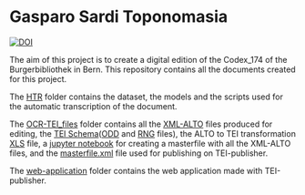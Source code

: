 # Gasparo Sardi Toponomasia

[![DOI](https://zenodo.org/badge/DOI/10.5281/zenodo.7026585.svg)](https://doi.org/10.5281/zenodo.7026585)

The aim of this project is to create a digital edition of the Codex_174 of the Burgerbibliothek in Bern. This repository contains all the documents created for this project. 

The [HTR](https://github.com/PaulineJac/GasparoSardiToponomasia/tree/main/HTR) folder contains the dataset, the models and the scripts used for the automatic transcription of the document. 

The [OCR-TEI_files](https://github.com/PaulineJac/GasparoSardiToponomasia/tree/main/OCR-TEI_files) folder contains all the [XML-ALTO](https://github.com/PaulineJac/GasparoSardiToponomasia/tree/main/OCR-TEI_files/Cod_174) files  produced for editing, the [TEI Schema](https://github.com/PaulineJac/GasparoSardiToponomasia/tree/main/OCR-TEI_files/Schema)([ODD](https://github.com/PaulineJac/GasparoSardiToponomasia/blob/main/OCR-TEI_files/Schema/oddTop.odd) and [RNG](https://github.com/PaulineJac/GasparoSardiToponomasia/blob/main/OCR-TEI_files/Schema/ToponomasiaODD.rng) files), the ALTO to TEI transformation [XLS](https://github.com/PaulineJac/GasparoSardiToponomasia/blob/main/OCR-TEI_files/Alto2tei_Top.xsl) file,  a [jupyter notebook](https://github.com/PaulineJac/GasparoSardiToponomasia/blob/main/OCR-TEI_files/Masterfile.ipynb) for creating a masterfile with all the XML-ALTO files, and the [masterfile.xml](https://github.com/PaulineJac/GasparoSardiToponomasia/tree/main/OCR-TEI_files) file used for publishing on TEI-publisher. 

The [web-application](https://github.com/PaulineJac/GasparoSardiToponomasia/tree/main) folder contains the web application made with TEI-publisher. 

